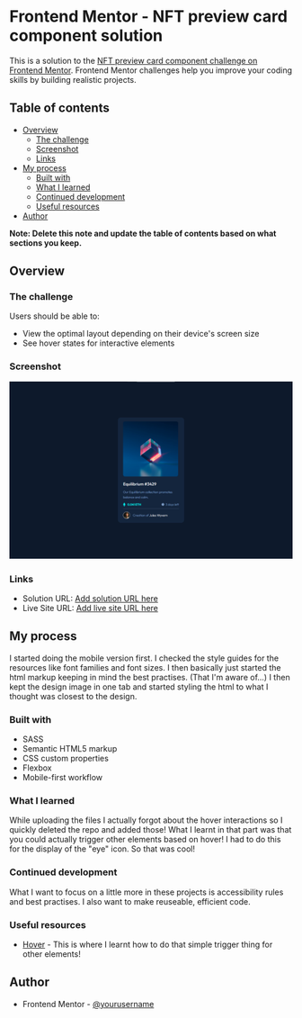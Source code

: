 # Frontend Mentor - NFT preview card component solution

This is a solution to the [NFT preview card component challenge on Frontend Mentor](https://www.frontendmentor.io/challenges/nft-preview-card-component-SbdUL_w0U). Frontend Mentor challenges help you improve your coding skills by building realistic projects. 

## Table of contents

- [Overview](#overview)
  - [The challenge](#the-challenge)
  - [Screenshot](#screenshot)
  - [Links](#links)
- [My process](#my-process)
  - [Built with](#built-with)
  - [What I learned](#what-i-learned)
  - [Continued development](#continued-development)
  - [Useful resources](#useful-resources)
- [Author](#author)

**Note: Delete this note and update the table of contents based on what sections you keep.**

## Overview

### The challenge

Users should be able to:

- View the optimal layout depending on their device's screen size
- See hover states for interactive elements

### Screenshot

![](./images/screenshot.png)

### Links

- Solution URL: [Add solution URL here](https://www.frontendmentor.io/solutions/responsive-html-and-css-nft-preview-card-rJddgRtf9)
- Live Site URL: [Add live site URL here](https://jplawrence.github.io/nftpreviewcard/)

## My process

I started doing the mobile version first. I checked the style guides for the resources like font families and font sizes. I then basically just started the html markup keeping in mind the best practises. (That I'm aware of...) I then kept the design image in one tab and started styling the html to what I thought was closest to the design.

### Built with

- SASS 
- Semantic HTML5 markup
- CSS custom properties
- Flexbox
- Mobile-first workflow

### What I learned

While uploading the files I actually forgot about the hover interactions so I quickly deleted the repo and added those! What I learnt in that part was that you could actually trigger other elements based on hover! I had to do this for the display of the "eye" icon. So that was cool!

### Continued development

What I want to focus on a little more in these projects is accessibility rules and best practises. I also want to make reuseable, efficient code. 

### Useful resources

- [Hover](https://www.w3schools.com/csSref/sel_hover.asp) - This is where I learnt how to do that simple trigger thing for other elements!

## Author

- Frontend Mentor - [@yourusername](https://www.frontendmentor.io/profile/jplawrence)


